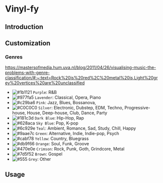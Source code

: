 # Vinyl-fy

## Introduction

## Customization

### Genres

https://mastersofmedia.hum.uva.nl/blog/2011/04/26/visualising-music-the-problems-with-genre-classification/#:~:text=Rock%20is%20red%2C%20metal%20is,Light%20grey%20vertices%20are%20unclassified

- ![#1b1121](https://placehold.co/15x15/1b1121/1b1121.png) `Purple`: R&B
- ![#977fa5](https://placehold.co/15x15/977fa5/977fa5.png) `Lavender`: Classical, Opera, Piano
- ![#c29ba6](https://placehold.co/15x15/c29ba6/c29ba6.png) `Pink`: Jazz, Blues, Bossanova, 
- ![#C0C0C0](https://placehold.co/15x15/C0C0C0/C0C0C0.png) `Silver`: Electronic, Dubstep, EDM, Techno, Progressive-house, House, Deep-house, Club, Dance, Party
- ![#181c3d](https://placehold.co/15x15/181c3d/181c3d.png) `Dark Blue`: Hip-Hop, Rap
- ![#628aca](https://placehold.co/15x15/628aca/628aca.png) `Sky Blue`: Pop, K-pop 
- ![#6c929e](https://placehold.co/15x15/6c929e/6c929e.png) `Teal`: Ambient, Romance, Sad, Study, Chill, Happy
- ![#9aae7c](https://placehold.co/15x15/9aae7c/9aae7c.png) `Green`: Alternative, Indie, Indie-pop, Psych
- ![#cabf78](https://placehold.co/15x15/cabf78/cabf78.png) `Yellow`: Country, Bluegrass
- ![#db9f66](https://placehold.co/15x15/db9f66/db9f66.png) `Orange`: Soul, Funk, Groove
- ![#470e0e](https://placehold.co/15x15/470e0e/470e0e.png) `Crimson`: Rock, Punk, Goth, Grindcore, Metal
- ![#7d5f52](https://placehold.co/15x15/7d5f52/7d5f52.png) `Brown`: Gospel
- ![#555](https://placehold.co/15x15/555/555.png) `Grey`: Other

<!-- - ![#](https://placehold.co/15x15//.png) ``:  -->


## Usage